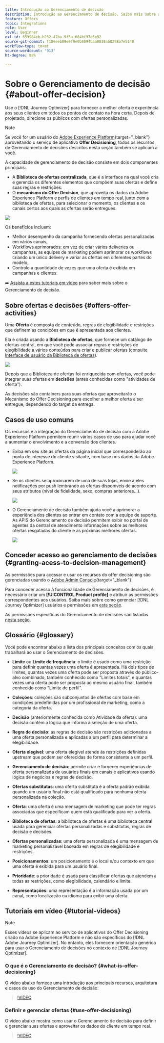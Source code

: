 ```yaml
---
title: Introdução ao Gerenciamento de decisão
description: Introdução ao Gerenciamento de decisão. Saiba mais sobre a arquitetura, as ofertas e as decisões, bem como casos de uso comuns que podem ser executados.
feature: Offers
topic: Integrations
role: User
level: Beginner
exl-id: 659984cb-b232-47ba-9f5a-604bf97a5e92
source-git-commit: f186eeb09e9f9e0b8094baa8038ab0298b7e5148
workflow-type: tm+mt
source-wordcount: '913'
ht-degree: 88%

---
```


# Sobre o Gerenciamento de decisão {#about-offer-decision}

Use o [!DNL Journey Optimizer] para fornecer a melhor oferta e experiência aos seus clientes em todos os pontos de contato na hora certa. Depois de projetado, direcione os públicos com ofertas personalizadas.

>[!NOTE]
>
>Se você for um usuário do [Adobe Experience Platform](https://experienceleague.adobe.com/docs/experience-platform/landing/home.html?lang=pt-BR){target=&quot;_blank&quot;} aproveitando o serviço de aplicativo **Offer Decisioning**, todos os recursos de Gerenciamento de decisões descritos nesta seção também se aplicam a você.

A capacidade de gerenciamento de decisão consiste em dois componentes principais:

* A **Biblioteca de ofertas centralizada**, que é a interface na qual você cria e gerencia os diferentes elementos que compõem suas ofertas e define suas regras e restrições.
* O **mecanismo do Offer Decision**, que aproveita os dados da Adobe Experience Platform e perfis de clientes em tempo real, junto com a biblioteca de ofertas, para selecionar o momento, os clientes e os canais certos aos quais as ofertas serão entregues.

![](../../assets/architecture.png)

Os benefícios incluem:

* Melhor desempenho da campanha fornecendo ofertas personalizadas em vários canais,
* Workflows aprimorados: em vez de criar vários deliveries ou campanhas, as equipes de marketing podem aprimorar os workflows criando um único delivery e variar as ofertas em diferentes partes do modelo,
* Controle a quantidade de vezes que uma oferta é exibida em campanhas e clientes.

➡️ [Assista a estes tutoriais em vídeo](#tutorial-videos) para saber mais sobre o Gerenciamento de decisão.

## Sobre ofertas e decisões {#offers-offer-activities}

Uma **Oferta** é composta de conteúdo, regras de elegibilidade e restrições que definem as condições em que é apresentada aos clientes.

Ela é criada usando a **Biblioteca de ofertas**, que fornece um catálogo de ofertas central, em que você pode associar regras e restrições de elegibilidade a vários conteúdos para criar e publicar ofertas (consulte [Interface de usuário da Biblioteca de ofertas](../get-started/user-interface.md)).

![](../../assets/offer_structure.png)

Depois que a Biblioteca de ofertas foi enriquecida com ofertas, você pode integrar suas ofertas em **decisões** (antes conhecidas como &quot;atividades de oferta&quot;).

As decisões são containers para suas ofertas que aproveitarão o Mecanismo do Offer Decisioning para escolher a melhor oferta a ser entregue, dependendo do target da entrega.

## Casos de uso comuns

Os recursos e a integração do Gerenciamento de decisão com a Adobe Experience Platform permitem reunir vários casos de uso para ajudar você a aumentar o envolvimento e a conversão dos clientes.

* Exiba em seu site as ofertas da página inicial que corresponderão ao ponto de interesse do cliente visitante, com base nos dados da Adobe Experience Platform.

   ![](../../assets/website.png)

* Se os clientes se aproximarem de uma de suas lojas, envie a eles notificações por push lembrando as ofertas disponíveis de acordo com seus atributos (nível de fidelidade, sexo, compras anteriores...).

   ![](../../assets/push_sample.png)

* O Gerenciamento de decisão também ajuda você a aprimorar a experiência dos clientes ao entrar em contato com a equipe de suporte. As APIS do Gerenciamento de decisão permitem exibir no portal de agentes da central de atendimento informações sobre as melhores ofertas resgatadas do cliente e as próximas melhores ofertas.

   ![](../../assets/do-not-localize/call-center.png)

## Conceder acesso ao gerenciamento de decisões {#granting-acess-to-decision-management}

As permissões para acessar e usar os recursos do offer decisioning são gerenciadas usando o [Adobe Admin Console](https://helpx.adobe.com/br/enterprise/managing/user-guide.html){target=&quot;_blank&quot;}.

Para conceder acesso à funcionalidade de Gerenciamento de decisões, é necessário criar um **[!UICONTROL Product profile]** e atribuir as permissões correspondentes aos usuários. Saiba mais sobre como gerenciar [!DNL Journey Optimizer] usuários e permissões em [esta seção](../../administration/permissions.md).

As permissões específicas do Gerenciamento de decisões são listadas [nesta seção](../../administration/high-low-permissions.md#decisions-permissions).

## Glossário {#glossary}

Você pode encontrar abaixo a lista dos principais conceitos com os quais trabalhará ao usar o Gerenciamento de decisões.

* **Limite** ou **Limite de frequência**: o limite é usado como uma restrição para definir quantas vezes uma oferta é apresentada. Há dois tipos de limites, quantas vezes uma oferta pode ser proposta através do público-alvo combinado, também conhecido como &quot;Limites totais&quot;, e quantas vezes uma oferta pode ser proposta ao mesmo usuário final, também conhecido como &quot;Limite de perfil&quot;.

* **Coleções**: coleções são subconjuntos de ofertas com base em condições predefinidas por um profissional de marketing, como a categoria da oferta.

* **Decisão** (anteriormente conhecida como Atividade da oferta): uma decisão contém a lógica que informa a seleção de uma oferta.

* **Regra de decisão**: as regras de decisão são restrições adicionadas a uma oferta personalizada e aplicadas a um perfil para determinar a elegibilidade.

* **Oferta elegível**: uma oferta elegível atende às restrições definidas upstream que podem ser oferecidas de forma consistente a um perfil.

* **Gerenciamento de decisão**: permite criar e fornecer experiências de oferta personalizada de usuários finais em canais e aplicativos usando lógica de negócios e regras de decisão.

* **Ofertas substitutas**: uma oferta substituta é a oferta padrão exibida quando um usuário final não está qualificado para nenhuma oferta personalizada na coleção.

* **Oferta**: uma oferta é uma mensagem de marketing que pode ter regras associadas que especificam quem está qualificado para ver a oferta.

* **Biblioteca de ofertas**: a biblioteca de ofertas é uma biblioteca central usada para gerenciar ofertas personalizadas e substitutas, regras de decisão e decisões.

* **Ofertas personalizadas**: uma oferta personalizada é uma mensagem de marketing personalizável baseada em regras de elegibilidade e restrições.

* **Posicionamentos**: um posicionamento é o local e/ou contexto em que uma oferta é exibida para um usuário final.

* **Prioridade**: a prioridade é usada para classificar ofertas que atendem a todas as restrições, como elegibilidade, calendário e limite.

* **Representações**: uma representação é a informação usada por um canal, como localização ou idioma para exibir uma oferta.


## Tutoriais em vídeo {#tutorial-videos}

>[!NOTE]
>
>Esses vídeos se aplicam ao serviço de aplicativos do Offer Decisioning criado na Adobe Experience Platform e não são específicos do [!DNL Adobe Journey Optimizer]. No entanto, eles fornecem orientação genérica para usar o Gerenciamento de decisões no contexto de [!DNL Journey Optimizer].

### O que é o Gerenciamento de decisão? {#what-is-offer-decisioning}

O vídeo abaixo fornece uma introdução aos principais recursos, arquitetura e casos de uso do Gerenciamento de decisão:

>[!VIDEO](https://video.tv.adobe.com/v/326961?quality=12&learn=on)

### Definir e gerenciar ofertas {#use-offer-decisioning}

O vídeo abaixo mostra como usar o Gerenciamento de decisão para definir e gerenciar suas ofertas e aproveitar os dados do cliente em tempo real.

>[!VIDEO](https://video.tv.adobe.com/v/326841?quality=12&learn=on)
